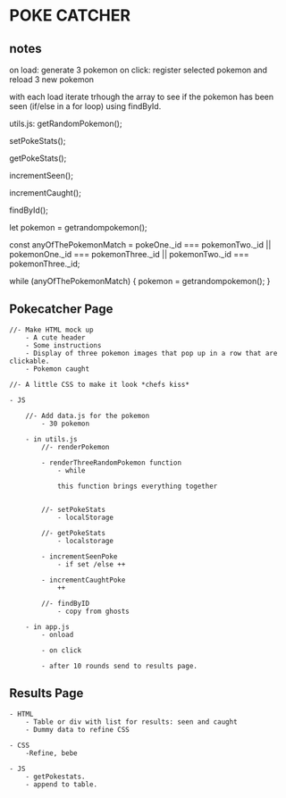 # POKE CATCHER

## notes
on load: generate 3 pokemon
on click: register selected pokemon and reload 3 new pokemon

with each load iterate trhough the array to see if the pokemon has been seen (if/else in a for loop) using findById.


utils.js:
getRandomPokemon();

setPokeStats();

getPokeStats();

incrementSeen();

incrementCaught();

findById();



let pokemon = getrandompokemon();

const anyOfThePokemonMatch = pokeOne._id === pokemonTwo._id || pokemonOne._id === pokemonThree._id || pokemonTwo._id === pokemonThree._id;

while (anyOfThePokemonMatch) {
    pokemon = getrandompokemon();
}

## Pokecatcher Page
    //- Make HTML mock up
        - A cute header
        - Some instructions
        - Display of three pokemon images that pop up in a row that are clickable.
        - Pokemon caught

    //- A little CSS to make it look *chefs kiss*

    - JS

        //- Add data.js for the pokemon
            - 30 pokemon

        - in utils.js
            //- renderPokemon

            - renderThreeRandomPokemon function
                - while 

                this function brings everything together


            //- setPokeStats
                - localStorage

            //- getPokeStats
                - localstorage

            - incrementSeenPoke
                - if set /else ++

            - incrementCaughtPoke
                ++

            //- findByID
                - copy from ghosts

        - in app.js 
            - onload

            - on click

            - after 10 rounds send to results page.


## Results Page
    
    - HTML
        - Table or div with list for results: seen and caught
        - Dummy data to refine CSS
    
    - CSS 
        -Refine, bebe

    - JS
        - getPokestats.
        - append to table.